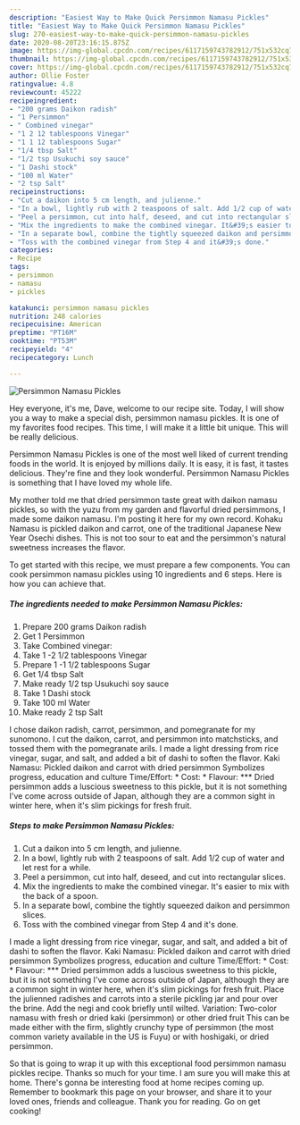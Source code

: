```yaml
---
description: "Easiest Way to Make Quick Persimmon Namasu Pickles"
title: "Easiest Way to Make Quick Persimmon Namasu Pickles"
slug: 270-easiest-way-to-make-quick-persimmon-namasu-pickles
date: 2020-08-20T23:16:15.875Z
image: https://img-global.cpcdn.com/recipes/6117159743782912/751x532cq70/persimmon-namasu-pickles-recipe-main-photo.jpg
thumbnail: https://img-global.cpcdn.com/recipes/6117159743782912/751x532cq70/persimmon-namasu-pickles-recipe-main-photo.jpg
cover: https://img-global.cpcdn.com/recipes/6117159743782912/751x532cq70/persimmon-namasu-pickles-recipe-main-photo.jpg
author: Ollie Foster
ratingvalue: 4.8
reviewcount: 45222
recipeingredient:
- "200 grams Daikon radish"
- "1 Persimmon"
- " Combined vinegar"
- "1 2 12 tablespoons Vinegar"
- "1 1 12 tablespoons Sugar"
- "1/4 tbsp Salt"
- "1/2 tsp Usukuchi soy sauce"
- "1 Dashi stock"
- "100 ml Water"
- "2 tsp Salt"
recipeinstructions:
- "Cut a daikon into 5 cm length, and julienne."
- "In a bowl, lightly rub with 2 teaspoons of salt. Add 1/2 cup of water and let rest for a while."
- "Peel a persimmon, cut into half, deseed, and cut into rectangular slices."
- "Mix the ingredients to make the combined vinegar. It&#39;s easier to mix with the back of a spoon."
- "In a separate bowl, combine the tightly squeezed daikon and persimmon slices."
- "Toss with the combined vinegar from Step 4 and it&#39;s done."
categories:
- Recipe
tags:
- persimmon
- namasu
- pickles

katakunci: persimmon namasu pickles 
nutrition: 248 calories
recipecuisine: American
preptime: "PT16M"
cooktime: "PT53M"
recipeyield: "4"
recipecategory: Lunch

---
```



![Persimmon Namasu Pickles](https://img-global.cpcdn.com/recipes/6117159743782912/751x532cq70/persimmon-namasu-pickles-recipe-main-photo.jpg)

Hey everyone, it's me, Dave, welcome to our recipe site. Today, I will show you a way to make a special dish, persimmon namasu pickles. It is one of my favorites food recipes. This time, I will make it a little bit unique. This will be really delicious.

Persimmon Namasu Pickles is one of the most well liked of current trending foods in the world. It is enjoyed by millions daily. It is easy, it is fast, it tastes delicious. They're fine and they look wonderful. Persimmon Namasu Pickles is something that I have loved my whole life.

My mother told me that dried persimmon taste great with daikon namasu pickles, so with the yuzu from my garden and flavorful dried persimmons, I made some daikon namasu. I&#39;m posting it here for my own record. Kohaku Namasu is pickled daikon and carrot, one of the traditional Japanese New Year Osechi dishes. This is not too sour to eat and the persimmon&#39;s natural sweetness increases the flavor.


To get started with this recipe, we must prepare a few components. You can cook persimmon namasu pickles using 10 ingredients and 6 steps. Here is how you can achieve that.

<!--inarticleads1-->

##### The ingredients needed to make Persimmon Namasu Pickles:

1. Prepare 200 grams Daikon radish
1. Get 1 Persimmon
1. Take  Combined vinegar:
1. Take 1 -2 1/2 tablespoons Vinegar
1. Prepare 1 -1 1/2 tablespoons Sugar
1. Get 1/4 tbsp Salt
1. Make ready 1/2 tsp Usukuchi soy sauce
1. Take 1 Dashi stock
1. Take 100 ml Water
1. Make ready 2 tsp Salt


I chose daikon radish, carrot, persimmon, and pomegranate for my sunomono. I cut the daikon, carrot, and persimmon into matchsticks, and tossed them with the pomegranate arils. I made a light dressing from rice vinegar, sugar, and salt, and added a bit of dashi to soften the flavor. Kaki Namasu: Pickled daikon and carrot with dried persimmon Symbolizes progress, education and culture Time/Effort: * Cost: * Flavour: *** Dried persimmon adds a luscious sweetness to this pickle, but it is not something I&#39;ve come across outside of Japan, although they are a common sight in winter here, when it&#39;s slim pickings for fresh fruit. 

<!--inarticleads2-->

##### Steps to make Persimmon Namasu Pickles:

1. Cut a daikon into 5 cm length, and julienne.
1. In a bowl, lightly rub with 2 teaspoons of salt. Add 1/2 cup of water and let rest for a while.
1. Peel a persimmon, cut into half, deseed, and cut into rectangular slices.
1. Mix the ingredients to make the combined vinegar. It&#39;s easier to mix with the back of a spoon.
1. In a separate bowl, combine the tightly squeezed daikon and persimmon slices.
1. Toss with the combined vinegar from Step 4 and it&#39;s done.


I made a light dressing from rice vinegar, sugar, and salt, and added a bit of dashi to soften the flavor. Kaki Namasu: Pickled daikon and carrot with dried persimmon Symbolizes progress, education and culture Time/Effort: * Cost: * Flavour: *** Dried persimmon adds a luscious sweetness to this pickle, but it is not something I&#39;ve come across outside of Japan, although they are a common sight in winter here, when it&#39;s slim pickings for fresh fruit. Place the julienned radishes and carrots into a sterile pickling jar and pour over the brine. Add the negi and cook briefly until wilted. Variation: Two-color namasu with fresh or dried kaki (persimmon) or other dried fruit This can be made either with the firm, slightly crunchy type of persimmon (the most common variety available in the US is Fuyu) or with hoshigaki, or dried persimmon. 

So that is going to wrap it up with this exceptional food persimmon namasu pickles recipe. Thanks so much for your time. I am sure you will make this at home. There's gonna be interesting food at home recipes coming up. Remember to bookmark this page on your browser, and share it to your loved ones, friends and colleague. Thank you for reading. Go on get cooking!
